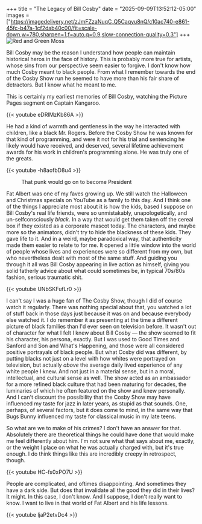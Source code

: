 +++
title = "The Legacy of Bill Cosby"
date = "2025-09-09T13:52:12-05:00"
images = ["https://imagedelivery.net/zJmFZzaNuqC_Q5Caqyu8nQ/c10ac740-e861-45fc-b47a-1cf2dab40c00/fit=scale-down,w=780,sharpen=1,f=auto,q=0.9,slow-connection-quality=0.3"]
+++
![Red and Green Moss](https://imagedelivery.net/zJmFZzaNuqC_Q5Caqyu8nQ/c4bd0cd6-2260-4735-1609-ffed5dfb4f00/fit=scale-down,w=780,sharpen=1,f=auto,q=0.9,slow-connection-quality=0.3)

Bill Cosby may be the reason I understand how people can maintain historical heros in the face of history. This is probably more true for artists, whose sins from our perspective seem easier to forgive. I don't know how much Cosby meant to black people. From what I remember towards the end of the Cosby Show run he seemed to have more than his fair share of detractors. But I know what he meant to me.  
<!--more-->

This is certainly my earliest memories of Bill Cosby, watching the Picture Pages segment on Captain Kangaroo.

{{< youtube eDRlMzKb86A >}}

He had a kind of warmth and gentleness in the way he interacted with children, like a black Mr. Rogers. Before the Cosby Show he was known for that kind of programming, and were it not for his trial and sentencing he likely would have received, and deserved, several lifetime achievement awards for his work in children's programming alone. He was truly one of the greats.

{{< youtube -h8aofbD8u4 >}}
<figure><figcaption>That punk would go on to become President</figcaption></figure>

Fat Albert was one of my faves growing up. We still watch the Halloween and Christmas specials on YouTube as a family to this day. And I think one of the things I appreciate most about it is how the kids, based I suppose on Bill Cosby's real life friends, were so unmistakably, unapologetically, and un-selfconsciously *black*. In a way that would get them taken off the cereal box if they existed as a corporate mascot today. The characters, and maybe more so the animators, didn't try to hide the blackness of these kids. They gave life to it. And in a weird, maybe paradoxical way, that authenticity made them easier to relate to for me. It opened a little window into the world of people whose lives and experiences were so different from my own, but who nevertheless dealt with most of the same stuff. And guiding you through it all was Bill Cosby appearing in live action as himself, giving you solid fatherly advice about what could sometimes be, in typical 70s/80s fashion, serious traumatic shit.

{{< youtube UNbSKFufLr0 >}}

I can't say I was a huge fan of The Cosby Show, though I did of course watch it regularly. There was nothing special about that, you watched a lot of stuff back in those days just because it was on and because everybody else watched it. I do remember it as presenting at the time a different picture of black families than I'd ever seen on television before. It wasn't out of character for what I felt I knew about Bill Cosby — the show seemed to fit his character, his persona, exactly. But I was used to Good Times and Sanford and Son and What's Happening, and those were all considered positive portrayals of black people. But what Cosby did was different, by putting blacks not just on a level with how whites were portrayed on television, but actually *above* the average daily lived experience of any white people I knew. And not just in a material sense, but in a moral, intellectual, and cultural sense as well. The show acted as an ambassador for a more refined black culture that had been maturing for decades, the luminaries of which he often featured on the show and knew personally. And I can't discount the possibility that the Cosby Show may have influenced my taste for jazz in later years, as stupid as that sounds. One, perhaps, of several factors, but it does come to mind, in the same way that Bugs Bunny influenced my taste for classical music in my late teens.

So what are we to make of his crimes? I don't have an answer for that. Absolutely there are theoretical things he could have done that would make me feel differently about him. I'm not sure what that says about me, exactly, or the weight I place on what he was actually charged with, but it's true enough. I do think things like this are incredibly creepy in retrospect, though.

{{< youtube HC-fs0xPO7U >}}

People are complicated, and oftimes disappointing. And sometimes they have a dark side. But does that invalidate all the good they did in their lives? It might. In this case, I don't know. And I suppose, I don't really want to know. I want to live in that world of Fat Albert and his life lessons.

{{< youtube ljaP2etvDc4 >}}
